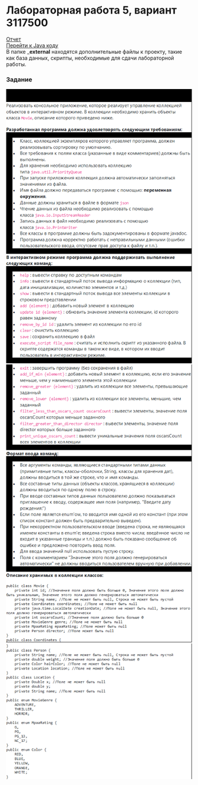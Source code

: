 # Лабораторная работа 5, вариант 3117500

[Отчет](_task/lab5.docx)  
[Перейти к Java коду](src/main/java)  
В папке ___external__ находятся дополнительные файлы к проекту, такие как база данных,
скрипты, необходимые для сдачи лабораторной работы.

### Задание
![img_1.png](_task/img_1.png)
![img_2.png](_task/img_2.png)
![img_3.png](_task/img_3.png)